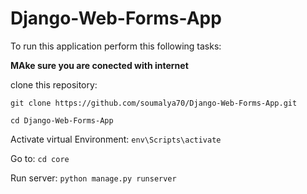 # Django-Web-Forms-App
To run this application perform this following tasks:

  **MAke sure you are conected with internet**
  
  clone this repository: 
  ```
  git clone https://github.com/soumalya70/Django-Web-Forms-App.git

  cd Django-Web-Forms-App
  ```
  

Activate virtual Environment: `env\Scripts\activate` 

Go to: `cd core`

Run server:  `python manage.py runserver`

